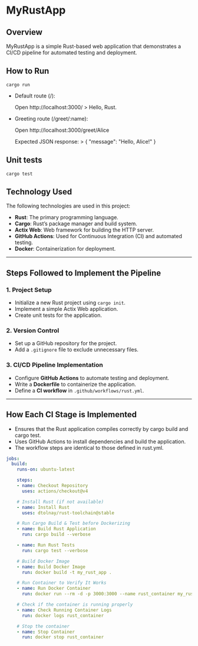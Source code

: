 # MyRustApp

## Overview
MyRustApp is a simple Rust-based web application that demonstrates a CI/CD pipeline for automated testing and deployment.

## How to Run
   
   `cargo run`
   
   - Default route (/):

     Open http://localhost:3000/  > Hello, Rust.
	
   - Greeting route (/greet/:name):

     Open http://localhost:3000/greet/Alice

     Expected JSON response: > { "message": "Hello, Alice!" }

## Unit tests
   
   `cargo test`

## Technology Used
The following technologies are used in this project:

- **Rust**: The primary programming language.
- **Cargo**: Rust’s package manager and build system.
- **Actix Web**: Web framework for building the HTTP server.
- **GitHub Actions**: Used for Continuous Integration (CI) and automated testing.
- **Docker**: Containerization for deployment.

---

## Steps Followed to Implement the Pipeline

### 1. **Project Setup**
- Initialize a new Rust project using `cargo init`.
- Implement a simple Actix Web application.
- Create unit tests for the application.

### 2. **Version Control**
- Set up a GitHub repository for the project.
- Add a `.gitignore` file to exclude unnecessary files.

### 3. **CI/CD Pipeline Implementation**
- Configure **GitHub Actions** to automate testing and deployment.
- Write a **Dockerfile** to containerize the application.
- Define a **CI workflow** in `.github/workflows/rust.yml`.

---

## How Each CI Stage is Implemented

- Ensures that the Rust application compiles correctly by cargo build and cargo test.
- Uses GitHub Actions to install dependencies and build the application.
- The workflow steps are identical to those defined in rust.yml.

```yaml
jobs:
  build:
    runs-on: ubuntu-latest

    steps:
    - name: Checkout Repository
      uses: actions/checkout@v4

    # Install Rust (if not available)
    - name: Install Rust
      uses: dtolnay/rust-toolchain@stable

    # Run Cargo Build & Test before Dockerizing
    - name: Build Rust Application
      run: cargo build --verbose

    - name: Run Rust Tests
      run: cargo test --verbose

    # Build Docker Image
    - name: Build Docker Image
      run: docker build -t my_rust_app .

    # Run Container to Verify It Works
    - name: Run Docker Container
      run: docker run --rm -d -p 3000:3000 --name rust_container my_rust_app

    # Check if the container is running properly
    - name: Check Running Container Logs
      run: docker logs rust_container

    # Stop the container
    - name: Stop Container
      run: docker stop rust_container
```